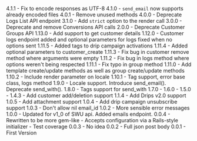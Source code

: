 4.1.1 - Fix to encode responses as UTF-8
4.1.0 - `send_email` now supports already encoded files
4.0.1 - Remove unused methods
4.0.0 - Deprecate Logs List API endpoint
3.1.0 - Add `strict` option to the render call
3.0.0 - Deprecate and remove Conversions API calls
2.0.0 - Deprecate Customer Groups API
1.13.0 - Add support to get customer details
1.12.0 - Customer logs endpoint added and optional parameters for logs fixed when no options sent
1.11.5 - Added tags to drip campaign activations
1.11.4 - Added optional parameters to customer_create
1.11.3 - Fix bug in customer remove method where arguments were empty
1.11.2 - Fix bug in logs method where options weren't being respected
1.11.1 - Fix typo in group method
1.11.0 - Add template create/update methods as well as group create/update methods
1.10.2 - Include render parameter on locale
1.10.1 - Tag support, error base class, logs method
1.9.0 - Locale support.  Introduce send\_email().  Deprecate send\_with().
1.8.0 - Tags support for send\_with
1.7.0 -
1.6.0 -
1.5.0 -
1.4.3 - Add customer add/deletion support
1.1.4 - Add Drips v2.0 support
1.0.5 - Add attachment support
1.0.4 - Add drip campaign unsubscribe support
1.0.3 - Don't allow nil email\_id
1.0.2 - More sensible error messages
1.0.0 - Updated for v1\_0 of SWU api. Added emails endpoint.
0.0.4 - Rewritten to be more gem-like
      - Accepts configuration via a Rails-style initializer
      - Test coverage
0.0.3 - No idea
0.0.2 - Full json post body
0.0.1 - First Version
